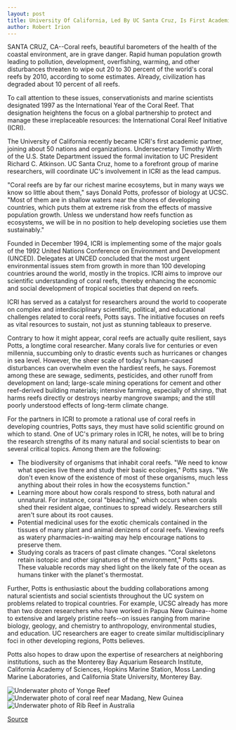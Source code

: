 ```yaml
---
layout: post
title: University Of California, Led By UC Santa Cruz, Is First Academic Partner In International Coral Reef Initiative
author: Robert Irion
---
```


SANTA CRUZ, CA--Coral reefs, beautiful barometers of the health of  the coastal environment, are in grave danger. Rapid human population  growth leading to pollution, development, overfishing, warming, and  other disturbances threaten to wipe out 20 to 30 percent of the  world's coral reefs by 2010, according to some estimates. Already,  civilization has degraded about 10 percent of all reefs.

To call attention to these issues, conservationists and marine  scientists designated 1997 as the International Year of the Coral  Reef. That designation heightens the focus on a global partnership to  protect and manage these irreplaceable resources: the International  Coral Reef Initiative (ICRI).

The University of California recently became ICRI's first  academic partner, joining about 50 nations and organizations.  Undersecretary Timothy Wirth of the U.S. State Department issued  the formal invitation to UC President Richard C. Atkinson. UC Santa  Cruz, home to a forefront group of marine researchers, will  coordinate UC's involvement in ICRI as the lead campus.

"Coral reefs are by far our richest marine ecosytems, but in  many ways we know so little about them," says Donald Potts,  professor of biology at UCSC. "Most of them are in shallow waters  near the shores of developing countries, which puts them at extreme  risk from the effects of massive population growth. Unless we  understand how reefs function as ecosystems, we will be in no  position to help developing societies use them sustainably."

Founded in December 1994, ICRI is implementing some of the  major goals of the 1992 United Nations Conference on Environment  and Development (UNCED). Delegates at UNCED concluded that the  most urgent environmental issues stem from growth in more than  100 developing countries around the world, mostly in the tropics.  ICRI aims to improve our scientific understanding of coral reefs,  thereby enhancing the economic and social development of tropical  societies that depend on reefs.

ICRI has served as a catalyst for researchers around the world  to cooperate on complex and interdisciplinary scientific, political,  and educational challenges related to coral reefs, Potts says. The  initiative focuses on reefs as vital resources to sustain, not just as  stunning tableaux to preserve.

Contrary to how it might appear, coral reefs are actually quite  resilient, says Potts, a longtime coral researcher. Many corals live  for centuries or even millennia, succumbing only to drastic events  such as hurricanes or changes in sea level. However, the sheer scale  of today's human-caused disturbances can overwhelm even the  hardiest reefs, he says. Foremost among these are sewage,  sediments, pesticides, and other runoff from development on land;  large-scale mining operations for cement and other reef-derived  building materials; intensive farming, especially of shrimp, that  harms reefs directly or destroys nearby mangrove swamps; and the  still poorly understood effects of long-term climate change.

For the partners in ICRI to promote a rational use of coral  reefs in developing countries, Potts says, they must have solid  scientific ground on which to stand. One of UC's primary roles in  ICRI, he notes, will be to bring the research strengths of its many  natural and social scientists to bear on several critical topics.  Among them are the following:

* The biodiversity of organisms that inhabit coral reefs. "We  need to know what species live there and study their basic  ecologies," Potts says. "We don't even know of the existence of most  of these organisms, much less anything about their roles in how the  ecosystems function."
* Learning more about how corals respond to stress, both  natural and unnatural. For instance, coral "bleaching," which occurs  when corals shed their resident algae, continues to spread widely.  Researchers still aren't sure about its root causes.
* Potential medicinal uses for the exotic chemicals contained  in the tissues of many plant and animal denizens of coral reefs.  Viewing reefs as watery pharmacies-in-waiting may help encourage  nations to preserve them.
* Studying corals as tracers of past climate changes. "Coral  skeletons retain isotopic and other signatures of the environment,"  Potts says. These valuable records may shed light on the likely fate  of the ocean as humans tinker with the planet's thermostat.

Further, Potts is enthusiastic about the budding collaborations  among natural scientists and social scientists throughout the UC  system on problems related to tropical countries. For example, UCSC  already has more than two dozen researchers who have worked in  Papua New Guinea--home to extensive and largely pristine reefs--on  issues ranging from marine biology, geology, and chemistry to  anthropology, environmental studies, and education. UC researchers  are eager to create similar multidisciplinary foci in other  developing regions, Potts believes.

Potts also hopes to draw upon the expertise of researchers at  neighboring institutions, such as the Monterey Bay Aquarium  Research Institute, California Academy of Sciences, Hopkins Marine  Station, Moss Landing Marine Laboratories, and California State  University, Monterey Bay.

![Underwater photo of Yonge Reef][1]
![Underwater photo of coral reef near Madang, New Guinea][2]
![Underwater photo of Rib Reef in Australia][3]

[1]: http://www1.ucsc.edu/oncampus/art/coral_yonge.gif
[2]: http://www1.ucsc.edu/oncampus/art/coral_madang.gif
[3]: http://www1.ucsc.edu/oncampus/art/coral_rib.gif

[Source](http://www1.ucsc.edu/news_events/press_releases/archive/96-97/03-97/030697-UCSC_is_first_partn.html "Permalink to 030697-UCSC_is_first_partn")

